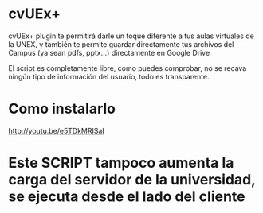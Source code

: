 # cvUEx+

cvUEx+ plugin te permitirá darle un toque diferente a tus aulas virtuales de la UNEX, 
y también te permite guardar directamente tus archivos del Campus (ya sean pdfs, pptx...) 
directamente en Google Drive

El script es completamente libre, como puedes comprobar, no se recava ningún tipo de información
del usuario, todo es transparente.

# Como instalarlo

http://youtu.be/e5TDkMRISaI

# Este SCRIPT tampoco aumenta la carga del servidor de la universidad, se ejecuta desde el lado del cliente